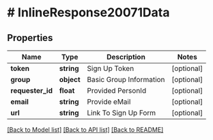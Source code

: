 # # InlineResponse20071Data

## Properties

Name | Type | Description | Notes
------------ | ------------- | ------------- | -------------
**token** | **string** | Sign Up Token | [optional]
**group** | **object** | Basic Group Information | [optional]
**requester_id** | **float** | Provided PersonId | [optional]
**email** | **string** | Provide eMail | [optional]
**url** | **string** | Link To Sign Up Form | [optional]

[[Back to Model list]](../../README.md#models) [[Back to API list]](../../README.md#endpoints) [[Back to README]](../../README.md)
